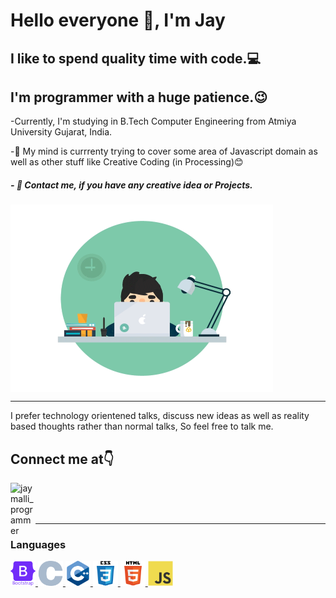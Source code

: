 <h1 align="left">Hello everyone 👋, I'm Jay</h1>
<h2 align="left">I like to spend quality time with code.💻</h2>
<h2 align="left">I'm programmer with a huge patience.😉</h2>
<p align="left" style="bold">-Currently, I'm studying in B.Tech Computer Engineering from Atmiya University Gujarat, India.</p>
<p align="left" style="bold">-🧠 My mind is currrenty trying to cover some area of Javascript domain as well as other stuff like Creative Coding (in Processing)😊</p>
<h5 align="left">- 💬 Contact me, if you have any creative idea or Projects. </h5>

<img align="center" height="300" width="420" alt="GIF" src="/img/github.gif" >

<hr>

<p>I prefer technology orientened talks, discuss new ideas as well as reality based thoughts rather than normal talks, So feel free to talk me.</p>

<h2> Connect me at👇</h2>
<a href="https://www.instagram.com/jaymalli_programmer/" target="blank">
<img align="left" src="https://image.flaticon.com/icons/svg/1409/1409946.svg" alt="jaymalli_programmer" width="8%" />
</a>
<br>
<br>
<br>
<hr>

<h3 align="left">Languages</h3>
<p align="left"> <a href="https://getbootstrap.com" target="_blank"> <img src="https://raw.githubusercontent.com/devicons/devicon/master/icons/bootstrap/bootstrap-plain-wordmark.svg" alt="bootstrap" width="40" height="40"/> </a> <a href="https://www.cprogramming.com/" target="_blank"> <img src="https://raw.githubusercontent.com/devicons/devicon/master/icons/c/c-original.svg" alt="c" width="40" height="40"/> </a> <a href="https://www.w3schools.com/cpp/" target="_blank"> <img src="https://raw.githubusercontent.com/devicons/devicon/master/icons/cplusplus/cplusplus-original.svg" alt="cplusplus" width="40" height="40"/> </a> <a href="https://www.w3schools.com/css/" target="_blank"> <img src="https://raw.githubusercontent.com/devicons/devicon/master/icons/css3/css3-original-wordmark.svg" alt="css3" width="40" height="40"/> </a> <a href="https://www.w3.org/html/" target="_blank"> <img src="https://raw.githubusercontent.com/devicons/devicon/master/icons/html5/html5-original-wordmark.svg" alt="html5" width="40" height="40"/> </a> <a href="https://developer.mozilla.org/en-US/docs/Web/JavaScript" target="_blank"> <img src="https://raw.githubusercontent.com/devicons/devicon/master/icons/javascript/javascript-original.svg" alt="javascript" width="40" height="40"/> </a> </p>

